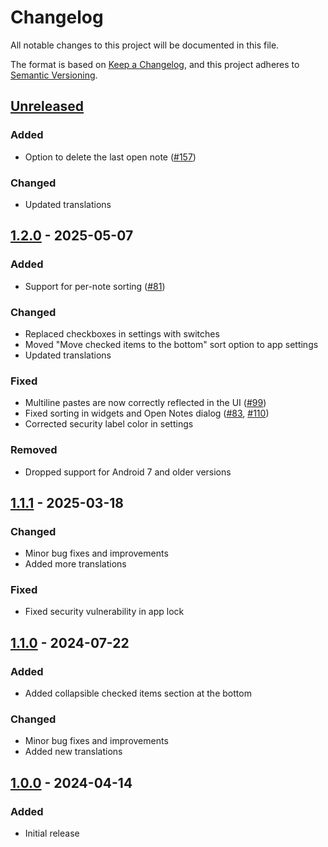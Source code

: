 # Changelog

All notable changes to this project will be documented in this file.

The format is based on [Keep a Changelog](https://keepachangelog.com/en/1.1.0/),
and this project adheres to [Semantic Versioning](https://semver.org/spec/v2.0.0.html).

## [Unreleased]
### Added
- Option to delete the last open note ([#157])

### Changed

- Updated translations

## [1.2.0] - 2025-05-07

### Added

- Support for per-note sorting ([#81])

### Changed

- Replaced checkboxes in settings with switches
- Moved "Move checked items to the bottom" sort option to app settings
- Updated translations

### Fixed

- Multiline pastes are now correctly reflected in the UI ([#99])
- Fixed sorting in widgets and Open Notes dialog ([#83], [#110])
- Corrected security label color in settings

### Removed

- Dropped support for Android 7 and older versions

## [1.1.1] - 2025-03-18

### Changed

- Minor bug fixes and improvements
- Added more translations

### Fixed

- Fixed security vulnerability in app lock

## [1.1.0] - 2024-07-22

### Added

- Added collapsible checked items section at the bottom

### Changed

- Minor bug fixes and improvements
- Added new translations

## [1.0.0] - 2024-04-14

### Added

- Initial release

[Unreleased]: https://github.com/FossifyOrg/Notes/compare/1.2.0...HEAD
[1.2.0]: https://github.com/FossifyOrg/Notes/compare/1.1.1...1.2.0
[1.1.1]: https://github.com/FossifyOrg/Notes/compare/1.1.0...1.1.1
[1.1.0]: https://github.com/FossifyOrg/Notes/compare/1.0.0...1.1.0
[1.0.0]: https://github.com/FossifyOrg/Notes/releases/tag/1.0.0

[#81]: https://github.com/FossifyOrg/Notes/issues/81
[#83]: https://github.com/FossifyOrg/Notes/issues/83
[#99]: https://github.com/FossifyOrg/Notes/issues/99
[#110]: https://github.com/FossifyOrg/Notes/issues/110
[#157]: https://github.com/FossifyOrg/Notes/issues/157
